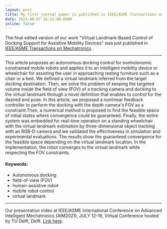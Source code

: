 ```yaml
---
layout: post
title: My first journal paper is published in IEEE/ASME Transactions on Mechatronics!
date: 2021-08-07 16:11:00-0400
inline: false
---
```


The final edited version of our work "Virtual Landmark-Based Control of Docking Support for Assistive Mobility Devices" was just published in <a href="https://ieeexplore.ieee.org/document/9435096?source=">IEEE/ASME Transactions on Mechatronics</a> .

***

This article proposes an autonomous docking control for nonholonomic constrained mobile robots and applies it to an intelligent mobility device or wheelchair for assisting the user in approaching resting furniture such as a chair or a bed. We defined a virtual landmark inferred from the target docking destination. Then, we solve the problem of keeping the targeted volume inside the field of view (FOV) of a tracking camera and docking to the virtual landmark through a novel definition that enables to control for the desired end pose. In this article, we proposed a nonlinear feedback controller to perform the docking with the depth camera's FOV as a constraint.Then, a numerical method is proposed to find the feasible space of initial states where convergence could be guaranteed. Finally, the entire system was embedded for real-time operation on a standing wheelchair with the virtual landmark estimation by three-dimensional object tracking with an RGB-D camera and we validated the effectiveness in simulation and experimental evaluations. The results show the guaranteed convergence for the feasible space depending on the virtual landmark location. In the implementation, the robot converges to the virtual landmark while respecting the FOV constraints.

#### Keywords:
<ul>
    <li>Autonomous docking</li>
    <li>field-of-view (FOV)</li>
    <li>human-assistive robot</li>
    <li>mobile robot control</li>
    <li>virtual landmark</li> 
</ul>

***

Our presentation video at IEEE/ASME International Conference on Advanced Intelligent Mechatronics (AIM2021), JULY 12-16, Virtual Conference hosted by TU Delft, Delft.
[Link here](https://www.youtube.com/watch?v=p6DzbjV6w4c&t=4s).

<!-- > We do not grow absolutely, chronologically. We grow sometimes in one dimension, and not in another, unevenly. We grow partially. We are relative. We are mature in one realm, childish in another.
> —Anais Nin
 -->

